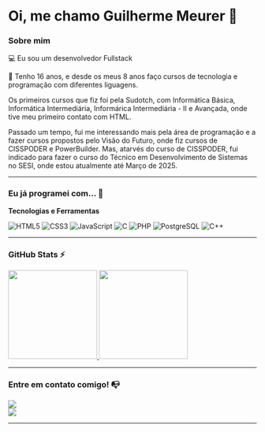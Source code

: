 # Oi, me chamo Guilherme Meurer 👋

### Sobre mim

💻 Eu sou um desenvolvedor Fullstack

📜 Tenho 16 anos, e desde os meus 8 anos faço cursos de tecnologia e programação com diferentes liguagens.

Os primeiros cursos que fiz foi pela Sudotch, com Informática Básica, Informática Intermediária, Informárica Intermediária - II e Avançada, onde tive meu primeiro contato com HTML.

Passado um tempo, fui me interessando mais pela área de programação e a fazer cursos propostos pelo Visão do Futuro, onde fiz cursos de CISSPODER e PowerBuilder. Mas, 
atarvés do curso de CISSPODER, fui indicado para fazer o curso do Técnico em Desenvolvimento de Sistemas no SESI, onde estou atualmente até Março de 2025.

---

### Eu já programei com... 🔧

**Tecnologias e Ferramentas**

![HTML5](https://img.shields.io/badge/html5-%23E34F26.svg?style=for-the-badge&logo=html5&logoColor=white)
![CSS3](https://img.shields.io/badge/css3-%231572B6.svg?style=for-the-badge&logo=css3&logoColor=white)
![JavaScript](https://img.shields.io/badge/javascript-%23323330.svg?style=for-the-badge&logo=javascript&logoColor=%23F7DF1E)
![C](https://img.shields.io/badge/c-%2300599C.svg?style=for-the-badge&logo=c&logoColor=white)
![PHP](https://img.shields.io/badge/php-%23777BB4.svg?style=for-the-badge&logo=php&logoColor=white)
![PostgreSQL](https://img.shields.io/badge/postgres-%23316192.svg?style=for-the-badge&logo=postgresql&logoColor=white)
![C++](https://img.shields.io/badge/C%2B%2B-%2300599C.svg?style=for-the-badge&logo=C%2B%2B&logoColor=white)

---

### GitHub Stats ⚡

<div>
  <a href="https://github.com/Meurer531">
    <img height="180em" src="https://github-readme-stats.vercel.app/api/top-langs/?username=Meurer531&theme=dracula&show_icons=true&hide_border=false&layout=compact"/>
    <img height="180em" src="https://github-readme-stats.vercel.app/api?username=Meurer531&theme=dracula&show_icons=true&hide_border=false&count_private=true"/>
  </a>
</div>

---

### Entre em contato comigo! 📭
<div>
  <a href="https://www.instagram.com/_m3ure.r" target="_blank"><img src="https://img.shields.io/badge/-Instagram-%23E4405F?style=for-the-badge&logo=instagram&logoColor=white" target="_blank"></a>
</div>

<div>
  <a href="https://www.linkedin.com/in/guilherme-meurer-63419b333/" target="_blank"><img src="https://img.shields.io/badge/-LinkedIn-%230077B5?style=for-the-badge&logo=linkedin&logoColor=white" target="_blank"></a>
</div>


---

